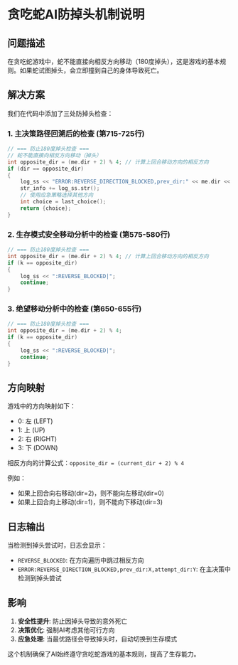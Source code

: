 # 贪吃蛇AI防掉头机制说明

## 问题描述

在贪吃蛇游戏中，蛇不能直接向相反方向移动（180度掉头），这是游戏的基本规则。如果蛇试图掉头，会立即撞到自己的身体导致死亡。

## 解决方案

我们在代码中添加了三处防掉头检查：

### 1. 主决策路径回溯后的检查 (第715-725行)

```cpp
// === 防止180度掉头检查 ===
// 蛇不能直接向相反方向移动（掉头）
int opposite_dir = (me.dir + 2) % 4; // 计算上回合移动方向的相反方向
if (dir == opposite_dir)
{
    log_ss << "ERROR:REVERSE_DIRECTION_BLOCKED,prev_dir:" << me.dir << ",attempt_dir:" << dir << "|";
    str_info += log_ss.str();
    // 使用应急策略选择其他方向
    int choice = last_choice();
    return {choice};
}
```

### 2. 生存模式安全移动分析中的检查 (第575-580行)

```cpp
// === 防止180度掉头检查 ===
int opposite_dir = (me.dir + 2) % 4; // 计算上回合移动方向的相反方向
if (k == opposite_dir)
{
    log_ss << ":REVERSE_BLOCKED|";
    continue;
}
```

### 3. 绝望移动分析中的检查 (第650-655行)

```cpp
// === 防止180度掉头检查 ===
int opposite_dir = (me.dir + 2) % 4;
if (k == opposite_dir)
{
    log_ss << ":REVERSE_BLOCKED|";
    continue;
}
```

## 方向映射

游戏中的方向映射如下：
- 0: 左 (LEFT)
- 1: 上 (UP) 
- 2: 右 (RIGHT)
- 3: 下 (DOWN)

相反方向的计算公式：`opposite_dir = (current_dir + 2) % 4`

例如：
- 如果上回合向右移动(dir=2)，则不能向左移动(dir=0)
- 如果上回合向上移动(dir=1)，则不能向下移动(dir=3)

## 日志输出

当检测到掉头尝试时，日志会显示：
- `REVERSE_BLOCKED`: 在方向遍历中跳过相反方向
- `ERROR:REVERSE_DIRECTION_BLOCKED,prev_dir:X,attempt_dir:Y`: 在主决策中检测到掉头尝试

## 影响

1. **安全性提升**: 防止因掉头导致的意外死亡
2. **决策优化**: 强制AI考虑其他可行方向
3. **应急处理**: 当最优路径会导致掉头时，自动切换到生存模式

这个机制确保了AI始终遵守贪吃蛇游戏的基本规则，提高了生存能力。
